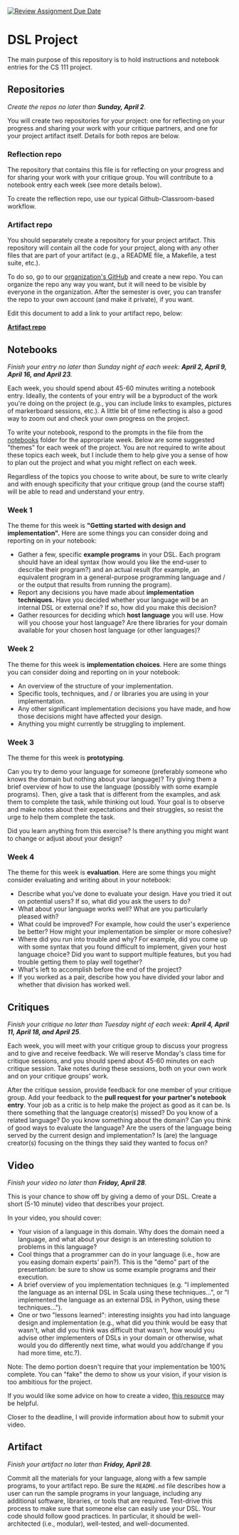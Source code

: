 [![Review Assignment Due Date](https://classroom.github.com/assets/deadline-readme-button-8d59dc4de5201274e310e4c54b9627a8934c3b88527886e3b421487c677d23eb.svg)](https://classroom.github.com/a/C7Q-SLwm)
# DSL Project

The main purpose of this repository is to hold instructions and notebook entries for the
CS 111 project.

## Repositories

_Create the repos no later than **Sunday, April 2**._

You will create two repositories for your project: one for reflecting on your progress and
sharing your work with your critique partners, and one for your project artifact itself.
Details for both repos are below.

### Reflection repo

The repository that contains this file is for reflecting on your progress and for sharing
your work with your critique group. You will contribute to a notebook entry each week (see
more details below).

To create the reflection repo, use our typical Github-Classroom-based workflow.

### Artifact repo

You should separately create a repository for your project artifact. This repository will
contain all the code for your project, along with any other files that are part of your
artifact (e.g., a README file, a Makefile, a test suite, etc.).

To do so, go to our [organization's
GitHub](https://github.com/orgs/hmc-cs111-spring2023/repositories)
and create a new repo. You can organize the repo any way you want, but it will need to be
visible by everyone in the organization. After the semester is over, you can transfer the
repo to your own account (and make it private), if you want.

Edit this document to add a link to your artifact repo, below:

[**Artifact repo**](<https://github.com/hmc-cs111-spring2023/Bbecker8-Artifact>)

## Notebooks

_Finish your entry no later than Sunday night of each week: **April 2, April 9, April 16,
and April 23**._

Each week, you should spend about 45-60 minutes writing a notebook entry. Ideally, the
contents of your entry will be a byproduct of the work you're doing on the project (e.g.,
you can include links to examples, pictures of markerboard sessions, etc.). A little bit
of time reflecting is also a good way to zoom out and check your own progress on the
project.

To write your notebook, respond to the prompts in the file from the [notebooks](./notebooks/)
folder for the appropriate week. Below are some suggested "themes" for each week of the
project. You are not required to write about these topics each week, but I include them to
help give you a sense of how to plan out the project and what you might reflect on each
week.

Regardless of the topics you choose to write about, be sure to write clearly and with
enough specificity that your critique group (and the course staff) will be able to read
and understand your entry.

### Week 1

The theme for this week is **"Getting started with design and implementation".** Here are
some things you can consider doing and reporting on in your notebook:

- Gather a few, specific **example programs** in your DSL. Each program should have an
  ideal syntax (how would you like the end-user to describe their program?) and an actual
  result (for example, an equivalent program in a general-purpose programming language and /
  or the output that results from running the program).
- Report any decisions you have made about **implementation techniques.** Have you decided
  whether your  language will be an internal DSL or external one? If so, how did you make
  this decision?
- Gather resources for deciding which **host language** you will use. How will you choose
  your host language? Are there libraries for your domain available for your chosen host
  language (or other languages)?

### Week 2

The theme for this week is **implementation choices**. Here are some things you can
consider doing and reporting on in your notebook:

- An overview of the structure of your implementation.
- Specific tools, techniques, and / or libraries you are using in your implementation.
- Any other significant implementation decisions you have made, and how those decisions
  might have affected your design.
- Anything you might currently be struggling to implement.

### Week 3

The theme for this week is **prototyping**.

Can you try to demo your language for someone (preferably someone who knows the domain but
nothing about your language)? Try giving them a brief overview of how to use the language
(possibly with some example programs). Then, give a task that is different from the
examples, and ask them to complete the task, while thinking out loud. Your goal is to
observe and make notes about their expectations and their struggles, so resist the urge to
help them complete the task.

Did you learn anything from this exercise? Is there anything you might want to change or
adjust about your design?

### Week 4

The theme for this week is **evaluation**. Here are some things you might consider
evaluating and writing about in your notebook:

- Describe what you've done to evaluate your design. Have you tried it out on potential
  users? If so, what did you ask the users to do?
- What about your language works well? What are you particularly pleased with?
- What could be improved? For example, how could the user's experience be better? How
  might your implementation be simpler or more cohesive?
- Where did you run into trouble and why? For example, did you come up with some syntax
  that you found difficult to implement, given your host language choice? Did you want to
  support multiple features, but you had trouble getting them to play well together?
- What's left to accomplish before the end of the project?
- If you worked as a pair, describe how you have divided your labor and whether that
  division has worked well.

## Critiques

_Finish your critique no later than Tuesday night of each week: **April 4, April 11, April
18, and April 25**._

Each week, you will meet with your critique group to discuss your progress and to give and
receive feedback. We will reserve Monday's class time for critique sessions, and you
should spend about 45-60 minutes on each critique session. Take notes during these
sessions, both on your own work and on your critique groups' work.

After the critique session, provide feedback for one member of your critique group. Add
your feedback to the **pull request for your partner's notebook entry**. Your job as a
critic is to help make the project as good as it can be. Is there something that the
language creator(s) missed? Do you know of a related language? Do you know something about
the domain? Can you think of good ways to evaluate the language? Are the users of the
language being served by the current design and implementation? Is (are) the language
creator(s) focusing on the things they said they wanted to focus on?

## Video

_Finish your video no later than **Friday, April 28**._

This is your chance to show off by giving a demo of your DSL. Create a short (5-10 minute)
video that describes your project.

In your video, you should cover:

- Your vision of a language in this domain. Why does the domain need a language, and what
  about your design is an interesting solution to problems in this language?
- Cool things that a programmer can do in your language (i.e., how are you easing domain
  experts' pain?). This is the "demo" part of the presentation: be sure to show us some
  example programs and their execution.
- A brief overview of you implementation techniques (e.g. "I implemented the language as an
  internal DSL in Scala using these techniques...", or "I implemented the language as an
  external DSL in Python, using these techniques...").
- One or two "lessons learned": interesting insights you had into language design and
  implementation (e.g., what did you think would be easy that wasn't, what did you think
  was difficult that wasn't, how would you advise other implementers of DSLs in your
  domain or otherwise, what would you do differently next time, what would you add/change
  if you had more time, etc.?).

Note: The demo portion doesn't require that your implementation be 100% complete. You can
"fake" the demo to show us your vision, if your vision is too ambitious for the project.

If you would like some advice on how to create a video,
[this
resource](https://www.howtogeek.com/205742/how-to-record-your-windows-mac-linux-android-or-ios-screen/)
may be helpful.

Closer to the deadline, I will provide information about how to submit your video.

## Artifact

_Finish your artifact no later than **Friday, April 28**._

Commit all the materials for your language, along with a few sample programs, to your
artifact repo. Be sure the `README.md` file describes how a user can run the sample
programs in your language, including any additional software, libraries, or tools that are
required. Test-drive this process to make sure that someone else can easily use your DSL.
Your code should follow good practices. In particular, it should be well-architected
(i.e., modular), well-tested, and well-documented.
